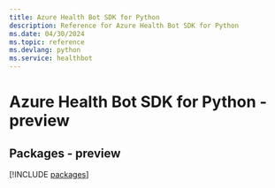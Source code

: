 ```yaml
---
title: Azure Health Bot SDK for Python
description: Reference for Azure Health Bot SDK for Python
ms.date: 04/30/2024
ms.topic: reference
ms.devlang: python
ms.service: healthbot
---
```

# Azure Health Bot SDK for Python - preview
## Packages - preview
[!INCLUDE [packages](health-bot-index.md)]